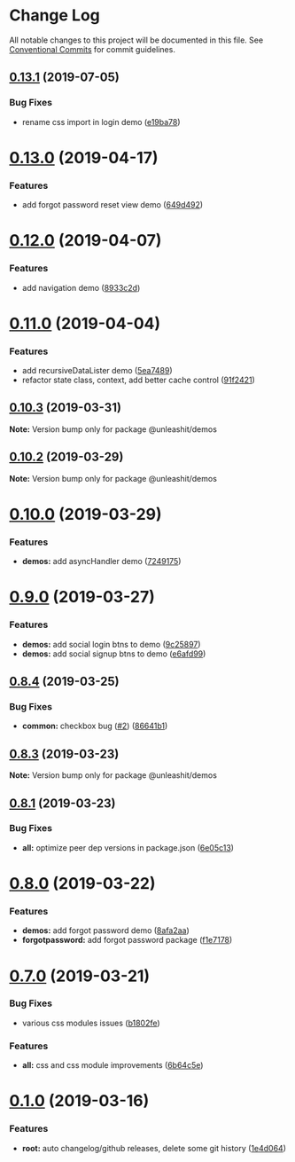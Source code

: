 # Change Log

All notable changes to this project will be documented in this file.
See [Conventional Commits](https://conventionalcommits.org) for commit guidelines.

## [0.13.1](https://github.com/unleashit/npm-library/compare/@unleashit/demos@0.13.0...@unleashit/demos@0.13.1) (2019-07-05)


### Bug Fixes

* rename css import in login demo ([e19ba78](https://github.com/unleashit/npm-library/commit/e19ba78))





# [0.13.0](https://github.com/unleashit/npm-library/compare/@unleashit/demos@0.12.0...@unleashit/demos@0.13.0) (2019-04-17)


### Features

* add forgot password reset view demo ([649d492](https://github.com/unleashit/npm-library/commit/649d492))





# [0.12.0](https://github.com/unleashit/npm-library/compare/@unleashit/demos@0.11.0...@unleashit/demos@0.12.0) (2019-04-07)


### Features

* add navigation demo ([8933c2d](https://github.com/unleashit/npm-library/commit/8933c2d))





# [0.11.0](https://github.com/unleashit/npm-library/compare/@unleashit/demos@0.10.3...@unleashit/demos@0.11.0) (2019-04-04)


### Features

* add recursiveDataLister demo ([5ea7489](https://github.com/unleashit/npm-library/commit/5ea7489))
* refactor state class, context, add better cache control ([91f2421](https://github.com/unleashit/npm-library/commit/91f2421))





## [0.10.3](https://github.com/unleashit/npm-library/compare/@unleashit/demos@0.10.2...@unleashit/demos@0.10.3) (2019-03-31)

**Note:** Version bump only for package @unleashit/demos





## [0.10.2](https://github.com/unleashit/npm-library/compare/@unleashit/demos@0.10.0...@unleashit/demos@0.10.2) (2019-03-29)

**Note:** Version bump only for package @unleashit/demos





# [0.10.0](https://github.com/unleashit/npm-library/compare/@unleashit/demos@0.9.0...@unleashit/demos@0.10.0) (2019-03-29)


### Features

* **demos:** add asyncHandler demo ([7249175](https://github.com/unleashit/npm-library/commit/7249175))





# [0.9.0](https://github.com/unleashit/npm-library/compare/@unleashit/demos@0.8.4...@unleashit/demos@0.9.0) (2019-03-27)


### Features

* **demos:** add social login btns to demo ([9c25897](https://github.com/unleashit/npm-library/commit/9c25897))
* **demos:** add social signup btns to demo ([e6afd99](https://github.com/unleashit/npm-library/commit/e6afd99))





## [0.8.4](https://github.com/unleashit/npm-library/compare/@unleashit/demos@0.8.3...@unleashit/demos@0.8.4) (2019-03-25)


### Bug Fixes

* **common:** checkbox bug ([#2](https://github.com/unleashit/npm-library/issues/2)) ([86641b1](https://github.com/unleashit/npm-library/commit/86641b1))





## [0.8.3](https://github.com/unleashit/npm-library/compare/@unleashit/demos@0.8.1...@unleashit/demos@0.8.3) (2019-03-23)

**Note:** Version bump only for package @unleashit/demos





## [0.8.1](https://github.com/unleashit/npm-library/compare/@unleashit/demos@0.8.0...@unleashit/demos@0.8.1) (2019-03-23)


### Bug Fixes

* **all:** optimize peer dep versions in package.json ([6e05c13](https://github.com/unleashit/npm-library/commit/6e05c13))





# [0.8.0](https://github.com/unleashit/npm-library/compare/@unleashit/demos@0.7.0...@unleashit/demos@0.8.0) (2019-03-22)


### Features

* **demos:** add forgot password demo ([8afa2aa](https://github.com/unleashit/npm-library/commit/8afa2aa))
* **forgotpassword:** add forgot password package ([f1e7178](https://github.com/unleashit/npm-library/commit/f1e7178))





# [0.7.0](https://github.com/unleashit/npm-library/compare/@unleashit/demos@0.1.0...@unleashit/demos@0.7.0) (2019-03-21)


### Bug Fixes

* various css modules issues ([b1802fe](https://github.com/unleashit/npm-library/commit/b1802fe))


### Features

* **all:** css and css module improvements ([6b64c5e](https://github.com/unleashit/npm-library/commit/6b64c5e))





# [0.1.0](https://github.com/unleashit/npm-library/compare/@unleashit/demos@0.0.10...@unleashit/demos@0.1.0) (2019-03-16)


### Features

* **root:** auto changelog/github releases, delete some git history ([1e4d064](https://github.com/unleashit/npm-library/commit/1e4d064))
